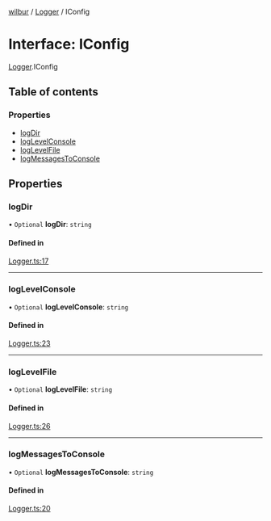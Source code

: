 [wilbur](../README.md) / [Logger](../modules/Logger.md) / IConfig

# Interface: IConfig

[Logger](../modules/Logger.md).IConfig

## Table of contents

### Properties

- [logDir](Logger.IConfig.md#logdir)
- [logLevelConsole](Logger.IConfig.md#loglevelconsole)
- [logLevelFile](Logger.IConfig.md#loglevelfile)
- [logMessagesToConsole](Logger.IConfig.md#logmessagestoconsole)

## Properties

### logDir

• `Optional` **logDir**: `string`

#### Defined in

[Logger.ts:17](https://github.com/mcottontensor/PixelStreamingInfrastructure/blob/59fc21f/new_cirrus/src/Logger.ts#L17)

___

### logLevelConsole

• `Optional` **logLevelConsole**: `string`

#### Defined in

[Logger.ts:23](https://github.com/mcottontensor/PixelStreamingInfrastructure/blob/59fc21f/new_cirrus/src/Logger.ts#L23)

___

### logLevelFile

• `Optional` **logLevelFile**: `string`

#### Defined in

[Logger.ts:26](https://github.com/mcottontensor/PixelStreamingInfrastructure/blob/59fc21f/new_cirrus/src/Logger.ts#L26)

___

### logMessagesToConsole

• `Optional` **logMessagesToConsole**: `string`

#### Defined in

[Logger.ts:20](https://github.com/mcottontensor/PixelStreamingInfrastructure/blob/59fc21f/new_cirrus/src/Logger.ts#L20)
